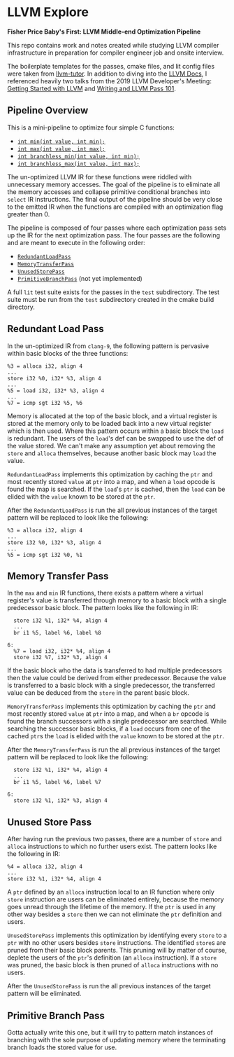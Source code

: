 # LLVM Explore

**Fisher Price Baby's First: LLVM Middle-end Optimization Pipeline**

This repo contains work and notes created while studying LLVM compiler infrastructure in preparation for compiler engineer job and onsite interview.

The boilerplate templates for the passes, cmake files, and lit config files were taken from [llvm-tutor](https://github.com/banach-space/llvm-tutor). In addition to diving into the [LLVM Docs](http://llvm.org/doxygen/), I referenced heavily two talks from the 2019 LLVM Developer's Meeting: [Getting Started with LLVM](https://www.youtube.com/watch?v=3QQuhL-dSys) and [Writing and LLVM Pass 101](https://www.youtube.com/watch?v=ar7cJl2aBuU).

## Pipeline Overview

This is a mini-pipeline to optimize four simple C functions:

-	[`int min(int value, int min);`](https://github.com/mkitzan/llvm-explore/blob/master/input/c/min.c)
-	[`int max(int value, int max);`](https://github.com/mkitzan/llvm-explore/blob/master/input/c/max.c)
-	[`int branchless_min(int value, int min);`](https://github.com/mkitzan/llvm-explore/blob/master/input/c/branchless_min.c)
-	[`int branchless_max(int value, int max);`](https://github.com/mkitzan/llvm-explore/blob/master/input/c/branchless_max.c)

The un-optimized LLVM IR for these functions were riddled with unnecessary memory accesses.
The goal of the pipeline is to eliminate all the memory accesses and collapse primitive conditional branches into `select` IR instructions. The final output of the pipeline should be very close to the emitted IR when the functions are compiled with an optimization flag greater than 0.

The pipeline is composed of four passes where each optimization pass sets up the IR for the next optimization pass.
The four passes are the following and are meant to execute in the following order:

-	[`RedundantLoadPass`](https://github.com/mkitzan/llvm-explore/blob/master/pass/RedundantLoadPass.cpp)
-	[`MemoryTransferPass`](https://github.com/mkitzan/llvm-explore/blob/master/pass/MemoryTransferPass.cpp)
-	[`UnusedStorePass`](https://github.com/mkitzan/llvm-explore/blob/master/pass/UnusedStorePass.cpp)
-	[`PrimitiveBranchPass`](https://github.com/mkitzan/llvm-explore/blob/master/pass/PrimitiveBranchPass.cpp) (not yet implemented)

A full `lit` test suite exists for the passes in the `test` subdirectory. The test suite must be run from the `test` subdirectory created in the cmake build directory.

## Redundant Load Pass

In the un-optimized IR from `clang-9`, the following pattern is pervasive within basic blocks of the three functions:

```
%3 = alloca i32, align 4
...
store i32 %0, i32* %3, align 4
...
%5 = load i32, i32* %3, align 4
...
%7 = icmp sgt i32 %5, %6
```

Memory is allocated at the top of the basic block, and a virtual register is stored at the memory only to be loaded back into a new virtual register which is then used.
Where this pattern occurs within a basic block the `load` is redundant.
The users of the `load`'s def can be swapped to use the def of the value stored.
We can't make any assumption yet about removing the `store` and `alloca` themselves, because another basic block may `load` the value.

`RedundantLoadPass` implements this optimization by caching the `ptr` and most recently stored `value` at `ptr` into a map, and when a `load` opcode is found the map is searched. If the `load`'s `ptr` is cached, then the `load` can be elided with the `value` known to be stored at the `ptr`.

After the `RedundantLoadPass` is run the all previous instances of the target pattern will be replaced to look like the following:

```
%3 = alloca i32, align 4
...
store i32 %0, i32* %3, align 4
...
%5 = icmp sgt i32 %0, %1
```

## Memory Transfer Pass

In the `max` and `min` IR functions, there exists a pattern where a virtual register's value is transferred through memory to a basic block with a single predecessor basic block. The pattern looks like the following in IR:

```
  store i32 %1, i32* %4, align 4
  ...
  br i1 %5, label %6, label %8

6:
  %7 = load i32, i32* %4, align 4  
  store i32 %7, i32* %3, align 4
```

If the basic block who the data is transferred to had multiple predecessors then the value could be derived from either predecessor. Because the value is transferred to a basic block with a single predecessor, the transferred value can be deduced from the `store` in the parent basic block.

`MemoryTransferPass` implements this optimization by caching the `ptr` and most recently stored `value` at `ptr` into a map, and when a `br` opcode is found the branch successors with a single predecessor are searched. While searching the successor basic blocks, if a `load` occurs from one of the cached `ptr`s the `load` is elided with the `value` known to be stored at the `ptr`.

After the `MemoryTransferPass` is run the all previous instances of the target pattern will be replaced to look like the following:

```
  store i32 %1, i32* %4, align 4
  ...
  br i1 %5, label %6, label %7

6:
  store i32 %1, i32* %3, align 4
```

## Unused Store Pass

After having run the previous two passes, there are a number of `store` and `alloca` instructions to which no further users exist. The pattern looks like the following in IR:

```
%4 = alloca i32, align 4
...
store i32 %1, i32* %4, align 4
```

A `ptr` defined by an `alloca` instruction local to an IR function where only `store` instruction are users can be eliminated entirely, because the memory goes unread through the lifetime of the memory. If the `ptr` is used in any other way besides a `store` then we can not eliminate the `ptr` definition and users.

`UnusedStorePass` implements this optimization by identifying every `store` to a `ptr` with no other users besides `store` instructions. The identified `store`s are pruned from their basic block parents. This pruning will by matter of course, deplete the users of the `ptr`'s definition (an `alloca` instruction). If a `store` was pruned, the basic block is then pruned of `alloca` instructions with no users.

After the `UnusedStorePass` is run the all previous instances of the target pattern will be eliminated.

## Primitive Branch Pass

Gotta actually write this one, but it will try to pattern match instances of branching with the sole purpose of updating memory where the terminating branch loads the stored value for use.
